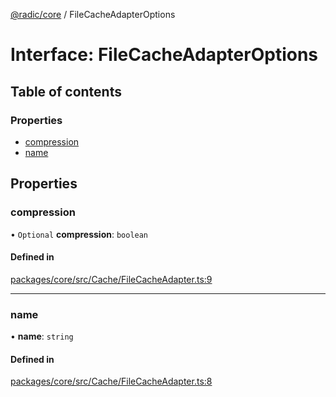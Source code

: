 [@radic/core](../README.md) / FileCacheAdapterOptions

# Interface: FileCacheAdapterOptions

## Table of contents

### Properties

- [compression](FileCacheAdapterOptions.md#compression)
- [name](FileCacheAdapterOptions.md#name)

## Properties

### compression

• `Optional` **compression**: `boolean`

#### Defined in

[packages/core/src/Cache/FileCacheAdapter.ts:9](https://github.com/robinradic/npm-console/blob/10cb77f/packages/core/src/Cache/FileCacheAdapter.ts#L9)

___

### name

• **name**: `string`

#### Defined in

[packages/core/src/Cache/FileCacheAdapter.ts:8](https://github.com/robinradic/npm-console/blob/10cb77f/packages/core/src/Cache/FileCacheAdapter.ts#L8)
